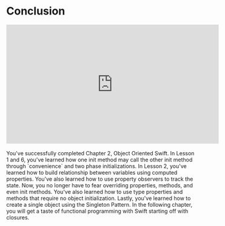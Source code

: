 # Conclusion
<div align="center">
<iframe width="560" height="315" src="https://www.youtube.com/embed/CCk66g3sit4" frameborder="0" allowfullscreen></iframe>
</div>

<br>
You've successfully completed Chapter 2, Object Oriented Swift. In Lesson 1 and 6, you've learned how one init method may call the other init method through `convenience` and two phase initializations. In Lesson 2, you've learned how to build relationship between variables using computed properties. You've also learned how to use property observers to track the state. Now, you no longer have to fear overriding properties, methods, and even init methods. You've also learned how to use type properties and methods that require no object initialization. Lastly, you've learned how to create a single object using the Singleton Pattern. In the following chapter, you will get a taste of functional programming with Swift starting off with closures.
